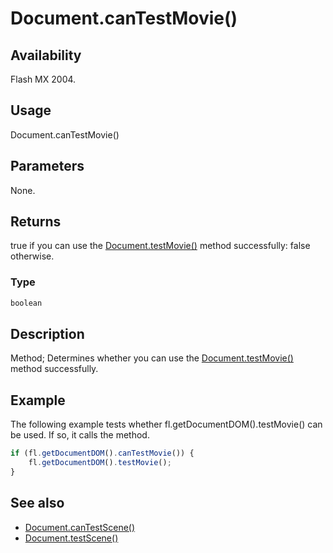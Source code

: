 # Document.canTestMovie()

## Availability

Flash MX 2004.

## Usage

Document.canTestMovie()

## Parameters

None.

## Returns

true if you can use the [Document.testMovie()](../Document_object/Document5948.md) method successfully: false otherwise.

### Type

```typescript
boolean
```

## Description

Method; Determines whether you can use the [Document.testMovie()](../Document_object/Document5948.md) method successfully.

## Example

The following example tests whether fl.getDocumentDOM().testMovie() can be used. If so, it calls the method.

```javascript
if (fl.getDocumentDOM().canTestMovie()) {
    fl.getDocumentDOM().testMovie();
}
```

## See also

- [Document.canTestScene()](../Document_object/Document28.md)
- [Document.testScene()](../Document_object/Document5979.md)
